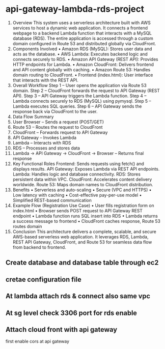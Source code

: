 # api-gateway-lambda-rds-project
1. Overview
This system uses a serverless architecture built with AWS services to host a dynamic web
application.
It connects a frontend webpage to a backend Lambda function that interacts with a MySQL
database (RDS).
The entire application is accessed through a custom domain configured in Route 53 and distributed
globally via CloudFront.
2. Components Involved
• Amazon RDS (MySQL): Stores user data and acts as the database.
• AWS Lambda: Executes backend logic and connects securely to RDS.
• Amazon API Gateway (REST API): Provides HTTP endpoints for Lambda.
• Amazon CloudFront: Delivers frontend and API content globally with caching.
• Amazon Route 53: Handles domain routing to CloudFront.
• Frontend (index.html): User interface that interacts with the REST API.
3. Overall Workflow
Step 1 – User opens the application via Route 53 domain.
Step 2 – CloudFront forwards the request to API Gateway (REST API).
Step 3 – API Gateway triggers the Lambda function.
Step 4 – Lambda connects securely to RDS (MySQL) using pymysql.
Step 5 – Lambda executes SQL queries.
Step 6 – API Gateway sends the response back via CloudFront to the user.
4. Data Flow Summary
1. User Browser – Sends a request (POST/GET)
2. Route 53 – Routes the request to CloudFront
3. CloudFront – Forwards request to API Gateway
4. API Gateway – Invokes Lambda
5. Lambda – Interacts with RDS
6. RDS – Processes and stores data
7. Lambda → API Gateway → CloudFront → Browser – Returns final response
5. Key Functional Roles
Frontend: Sends requests using fetch() and displays results.
API Gateway: Exposes Lambda via REST API endpoints.
Lambda: Handles  logic and database connectivity.
RDS: Stores persistent data within VPC.
CloudFront: Accelerates content delivery worldwide.
Route 53: Maps domain names to CloudFront distribution.
6. Benefits
• Serverless and auto-scaling
• Secure (VPC and HTTPS)
• Low latency with caching
• Cost-effective pay-per-use model
• Simplified REST-based communication
7. Example Flow (Registration Use Case)
• User fills registration form on index.html
• Browser sends POST request to API Gateway REST endpoint
• Lambda function runs SQL insert into RDS
• Lambda returns a success message to frontend
• CloudFront caches response, Route 53 routes domain
8. Conclusion
This architecture delivers a complete, scalable, and secure AWS-based serverless web application.
It leverages RDS, Lambda, REST API Gateway, CloudFront, and Route 53 for seamless data flow
from backend to frontend.



## Create database and database table through ec2
## cretae configuration file
## At lambda attach rds & connect also same vpc 
## At sg level check 3306 port for rds enable
## Attach cloud front with api gateway
first enable cors at api gateway







